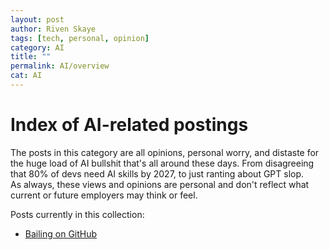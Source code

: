 ```yaml
---
layout: post
author: Riven Skaye
tags: [tech, personal, opinion]
category: AI
title: ""
permalink: AI/overview
cat: AI
---
```

# Index of AI-related postings

The posts in this category are all opinions, personal worry, and distaste for the huge load of AI bullshit that's all
around these days. From disagreeing that 80% of devs need AI skills by 2027, to just ranting about GPT slop.  
As always, these views and opinions are personal and don't reflect what current or future employers may think or feel.

Posts currently in this collection:

- [Bailing on GitHub](./gitbail)
